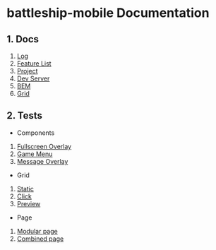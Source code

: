# battleship-mobile Documentation

## 1. Docs

1. [Log](docs/log.md)
2. [Feature List](docs/feature_list.md)
3. [Project](docs/project.md)
4. [Dev Server](docs/dev_server.md)
5. [BEM](docs/bem.md)
6. [Grid](docs/grid.md)

## 2. Tests

- Components

1. [Fullscreen Overlay](test/full_screen/index.html)
2. [Game Menu](test/menu/index.html)
3. [Message Overlay](test/overlay/index.html)

- Grid

1. [Static](test/grid/static/index.html)
2. [Click](test/grid/click/index.html)
3. [Preview](test/grid/preview/index.html)

- Page

1. [Modular page](test/modular_page/index.html)
2. [Combined page](test/combined_page/index.html)
